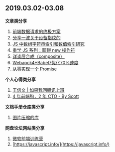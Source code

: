 ## 2019.03.02-03.08

**文章类分享**

1. [前端数据请求的终极方案](https://juejin.im/post/5c6e71acf265da2dda694b27)
2. [ 分享一波关于设备指纹的](https://blog.51cto.com/12755572/2049360)
3. [JS 中数组字符串索引和数值索引研究](https://www.cnblogs.com/goloving/p/9180588.html)
4. [重学 JS 系列：聊聊 new 操作符](https://juejin.im/post/5c7b963ae51d453eb173896e?from=timeline&isappinstalled=0)
5. [详谈层合成（composite）](https://qbview.url.cn/getResourceInfo?appid=62&url=http%3A%2F%2Fjartto.wang%2F2017%2F09%2F29%2Fexpand-on-performance-composite%2F%3Fnsukey%3DDynJgn0xERPNNb2mzYBsmj%252BorPNksN7%252BQ1IabFRJl%252FaV1nw5sU7s0J%252Fu9Y4ExxmZAsBRrJfgtPiD9reqASjreGWzoP59rf1qM0NsOpvycV7rmY5E2xXv8gm7Mzg8THxNKal8s%252BPULVMp%252F4h70wDli%252Bt2x%252By850fAGOU%252B4Q1komkCl3CJ2wBx8GJTliGGqPt67IAvT1LGiIEu%252FoCe8mCReA%253D%253D&openid=ooa-VuMFkfHalem3_jWvVqXcPcSQ&version=10000&doview=1&platformtype=)
6. [Webapck4+Babel7优化70%速度](https://mp.weixin.qq.com/s/si4yq-M_JS0DqedAhTlKng)
7. [从零实现一个 Promise](https://juejin.im/post/5c807fece51d454e4f6c0f3a)


**个人心得类分享**

1. [王信文 | 如果我回腾讯上班](https://mp.weixin.qq.com/s/ELVUyjre8I2-DaDvY8ARig)
2. [4 年前端狗，2 年 CTO  - By Scott](https://www.imooc.com/article/12703)

**文档手册仓库类分享**

1. [图片压缩的库](https://github.com/imagemin/imagemin)


**网盘论坛网站类分享**

1. [微软前端训练营](https://microsoft.github.io/frontend-bootcamp/)
2. [https://javascript.info/](https://javascript.info/)

